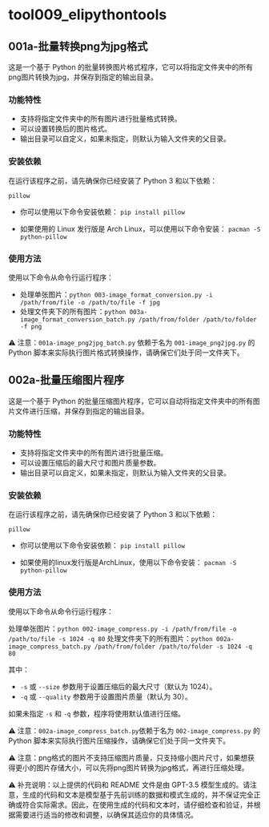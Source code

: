 # tool009_elipythontools

## 001a-批量转换png为jpg格式

这是一个基于 Python 的批量转换图片格式程序，它可以将指定文件夹中的所有png图片转换为jpg，并保存到指定的输出目录。

### 功能特性

* 支持将指定文件夹中的所有图片进行批量格式转换。
* 可以设置转换后的图片格式。
* 输出目录可以自定义，如果未指定，则默认为输入文件夹的父目录。

### 安装依赖

在运行该程序之前，请先确保你已经安装了 Python 3 和以下依赖：

`pillow`

* 你可以使用以下命令安装依赖：
`pip install pillow`

* 如果使用的 Linux 发行版是 Arch Linux，可以使用以下命令安装：
`pacman -S python-pillow`

### 使用方法

使用以下命令从命令行运行程序：

* 处理单张图片：`python 003-image_format_conversion.py -i /path/from/file -o /path/to/file -f jpg`
* 处理文件夹下的所有图片：`python 003a-image_format_conversion_batch.py /path/from/folder /path/to/folder -f png`

⚠️ 注意：`001a-image_png2jpg_batch.py` 依赖于名为 `001-image_png2jpg.py` 的 Python 脚本来实际执行图片格式转换操作，请确保它们处于同一文件夹下。

## 002a-批量压缩图片程序

这是一个基于 Python 的批量压缩图片程序，它可以自动将指定文件夹中的所有图片文件进行压缩，并保存到指定的输出目录。

### 功能特性

- 支持将指定文件夹中的所有图片进行批量压缩。
- 可以设置压缩后的最大尺寸和图片质量参数。
- 输出目录可以自定义，如果未指定，则默认为输入文件夹的父目录。

### 安装依赖

在运行该程序之前，请先确保你已经安装了 Python 3 和以下依赖：

`pillow`

* 你可以使用以下命令安装依赖：
`pip install pillow`

* 如果使用的linux发行版是ArchLinux，使用以下命令安装：
`pacman -S python-pillow`

### 使用方法

使用以下命令从命令行运行程序：

处理单张图片：`python 002-image_compress.py -i /path/from/file -o /path/to/file -s 1024 -q 80`
处理文件夹下的所有图片：`python 002a-image_compress_batch.py /path/from/folder /path/to/folder -s 1024 -q 80`

其中：

- `-s` 或 `--size` 参数用于设置压缩后的最大尺寸（默认为 1024）。
- `-q` 或 `--quality` 参数用于设置图片质量（默认为 30）。

如果未指定 `-s` 和 `-q` 参数，程序将使用默认值进行压缩。

⚠️ 注意：`002a-image_compress_batch.py`依赖于名为 `002-image_compress.py` 的 Python 脚本来实际执行图片压缩操作，请确保它们处于同一文件夹下。

⚠️ 注意：png格式的图片不支持压缩图片质量，只支持缩小图片尺寸，如果想获得更小的图片存储大小，可以先将png图片转换为jpg格式，再进行压缩处理。

⚠️ 补充说明：以上提供的代码和 README 文件是由 GPT-3.5 模型生成的。请注意，生成的代码和文本是模型基于先前训练的数据和模式生成的，并不保证完全正确或符合实际需求。因此，在使用生成的代码和文本时，请仔细检查和验证，并根据需要进行适当的修改和调整，以确保其适应你的具体情况。
